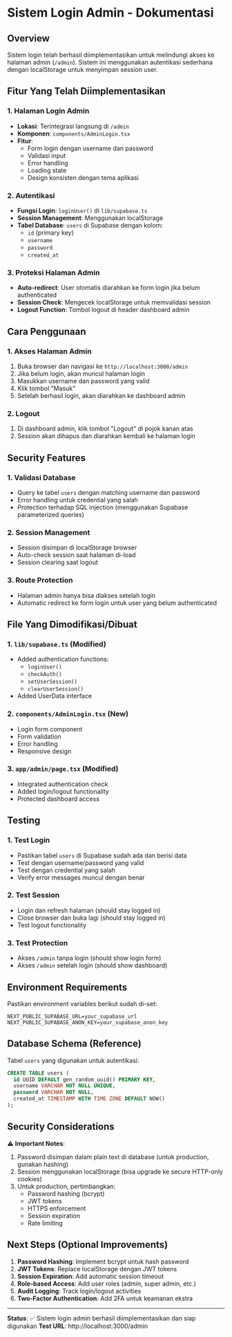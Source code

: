 # Sistem Login Admin - Dokumentasi

## Overview
Sistem login telah berhasil diimplementasikan untuk melindungi akses ke halaman admin (`/admin`). Sistem ini menggunakan autentikasi sederhana dengan localStorage untuk menyimpan session user.

## Fitur Yang Telah Diimplementasikan

### 1. Halaman Login Admin
- **Lokasi**: Terintegrasi langsung di `/admin`
- **Komponen**: `components/AdminLogin.tsx`
- **Fitur**:
  - Form login dengan username dan password
  - Validasi input
  - Error handling
  - Loading state
  - Design konsisten dengan tema aplikasi

### 2. Autentikasi
- **Fungsi Login**: `loginUser()` di `lib/supabase.ts`
- **Session Management**: Menggunakan localStorage
- **Tabel Database**: `users` di Supabase dengan kolom:
  - `id` (primary key)
  - `username` 
  - `password`
  - `created_at`

### 3. Proteksi Halaman Admin
- **Auto-redirect**: User otomatis diarahkan ke form login jika belum authenticated
- **Session Check**: Mengecek localStorage untuk memvalidasi session
- **Logout Function**: Tombol logout di header dashboard admin

## Cara Penggunaan

### 1. Akses Halaman Admin
1. Buka browser dan navigasi ke `http://localhost:3000/admin`
2. Jika belum login, akan muncul halaman login
3. Masukkan username dan password yang valid
4. Klik tombol "Masuk"
5. Setelah berhasil login, akan diarahkan ke dashboard admin

### 2. Logout
1. Di dashboard admin, klik tombol "Logout" di pojok kanan atas
2. Session akan dihapus dan diarahkan kembali ke halaman login

## Security Features

### 1. Validasi Database
- Query ke tabel `users` dengan matching username dan password
- Error handling untuk credential yang salah
- Protection terhadap SQL injection (menggunakan Supabase parameterized queries)

### 2. Session Management
- Session disimpan di localStorage browser
- Auto-check session saat halaman di-load
- Session clearing saat logout

### 3. Route Protection
- Halaman admin hanya bisa diakses setelah login
- Automatic redirect ke form login untuk user yang belum authenticated

## File Yang Dimodifikasi/Dibuat

### 1. `lib/supabase.ts` (Modified)
- Added authentication functions:
  - `loginUser()`
  - `checkAuth()`
  - `setUserSession()`
  - `clearUserSession()`
- Added UserData interface

### 2. `components/AdminLogin.tsx` (New)
- Login form component
- Form validation
- Error handling
- Responsive design

### 3. `app/admin/page.tsx` (Modified)
- Integrated authentication check
- Added login/logout functionality
- Protected dashboard access

## Testing

### 1. Test Login
- Pastikan tabel `users` di Supabase sudah ada dan berisi data
- Test dengan username/password yang valid
- Test dengan credential yang salah
- Verify error messages muncul dengan benar

### 2. Test Session
- Login dan refresh halaman (should stay logged in)
- Close browser dan buka lagi (should stay logged in)
- Test logout functionality

### 3. Test Protection
- Akses `/admin` tanpa login (should show login form)
- Akses `/admin` setelah login (should show dashboard)

## Environment Requirements

Pastikan environment variables berikut sudah di-set:
```env
NEXT_PUBLIC_SUPABASE_URL=your_supabase_url
NEXT_PUBLIC_SUPABASE_ANON_KEY=your_supabase_anon_key
```

## Database Schema (Reference)

Tabel `users` yang digunakan untuk autentikasi:
```sql
CREATE TABLE users (
  id UUID DEFAULT gen_random_uuid() PRIMARY KEY,
  username VARCHAR NOT NULL UNIQUE,
  password VARCHAR NOT NULL,
  created_at TIMESTAMP WITH TIME ZONE DEFAULT NOW()
);
```

## Security Considerations

⚠️ **Important Notes**:
1. Password disimpan dalam plain text di database (untuk production, gunakan hashing)
2. Session menggunakan localStorage (bisa upgrade ke secure HTTP-only cookies)
3. Untuk production, pertimbangkan:
   - Password hashing (bcrypt)
   - JWT tokens
   - HTTPS enforcement
   - Session expiration
   - Rate limiting

## Next Steps (Optional Improvements)

1. **Password Hashing**: Implement bcrypt untuk hash password
2. **JWT Tokens**: Replace localStorage dengan JWT tokens
3. **Session Expiration**: Add automatic session timeout
4. **Role-based Access**: Add user roles (admin, super admin, etc.)
5. **Audit Logging**: Track login/logout activities
6. **Two-Factor Authentication**: Add 2FA untuk keamanan ekstra

---

**Status**: ✅ Sistem login admin berhasil diimplementasikan dan siap digunakan
**Test URL**: http://localhost:3000/admin
